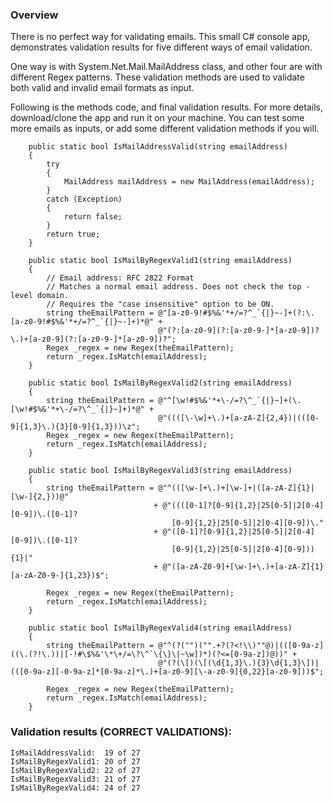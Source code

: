 ### Overview ###

There is no perfect way for validating emails.
This small C# console app, demonstrates validation results for five different ways of email validation.

One way is with System.Net.Mail.MailAddress class, and other four are with different Regex patterns.
These validation methods are used to validate both valid and invalid email formats as input.

Following is the methods code, and final validation results.
For more details, download/clone the app and run it on your machine.
You can test some more emails as inputs, or add some different validation methods if you will.

```
	public static bool IsMailAddressValid(string emailAddress)
	{
		try
		{
			MailAddress mailAddress = new MailAddress(emailAddress);
		}
		catch (Exception)
		{
			return false;
		}
		return true;
	}
```

```
	public static bool IsMailByRegexValid1(string emailAddress)
	{
		// Email address: RFC 2822 Format
		// Matches a normal email address. Does not check the top - level domain.
		// Requires the "case insensitive" option to be ON.
		string theEmailPattern = @"[a-z0-9!#$%&'*+/=?^_`{|}~-]+(?:\.[a-z0-9!#$%&'*+/=?^_`{|}~-]+)*@" + 
								 @"(?:[a-z0-9](?:[a-z0-9-]*[a-z0-9])?\.)+[a-z0-9](?:[a-z0-9-]*[a-z0-9])?";
		Regex _regex = new Regex(theEmailPattern);
		return _regex.IsMatch(emailAddress);
	}
```

```
	public static bool IsMailByRegexValid2(string emailAddress)
	{
		string theEmailPattern = @"^[\w!#$%&'*+\-/=?\^_`{|}~]+(\.[\w!#$%&'*+\-/=?\^_`{|}~]+)*@" + 
								 @"((([\-\w]+\.)+[a-zA-Z]{2,4})|(([0-9]{1,3}\.){3}[0-9]{1,3}))\z";
		Regex _regex = new Regex(theEmailPattern);
		return _regex.IsMatch(emailAddress);
	}
```

```
	public static bool IsMailByRegexValid3(string emailAddress)
	{
		string theEmailPattern = @"^(([\w-]+\.)+[\w-]+|([a-zA-Z]{1}|[\w-]{2,}))@"
								+ @"((([0-1]?[0-9]{1,2}|25[0-5]|2[0-4][0-9])\.([0-1]?
									[0-9]{1,2}|25[0-5]|2[0-4][0-9])\."
								+ @"([0-1]?[0-9]{1,2}|25[0-5]|2[0-4][0-9])\.([0-1]?
									[0-9]{1,2}|25[0-5]|2[0-4][0-9])){1}|"
								+ @"([a-zA-Z0-9]+[\w-]+\.)+[a-zA-Z]{1}[a-zA-Z0-9-]{1,23})$";

		Regex _regex = new Regex(theEmailPattern);
		return _regex.IsMatch(emailAddress);
	}
```

```
	public static bool IsMailByRegexValid4(string emailAddress)
	{
		string theEmailPattern = @"^(?("")("".+?(?<!\\)""@)|(([0-9a-z]((\.(?!\.))|[-!#\$%&'\*\+/=\?\^`\{\}\|~\w])*)(?<=[0-9a-z])@))" +
								 @"(?(\[)(\[(\d{1,3}\.){3}\d{1,3}\])|(([0-9a-z][-0-9a-z]*[0-9a-z]*\.)+[a-z0-9][\-a-z0-9]{0,22}[a-z0-9]))$";

		Regex _regex = new Regex(theEmailPattern);
		return _regex.IsMatch(emailAddress);
	}
```

### Validation results (CORRECT VALIDATIONS): ###

    IsMailAddressValid:  19 of 27
    IsMailByRegexValid1: 20 of 27
    IsMailByRegexValid2: 22 of 27
    IsMailByRegexValid3: 21 of 27
    IsMailByRegexValid4: 24 of 27
